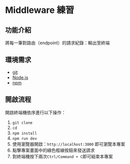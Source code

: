 # Middleware 練習

## 功能介紹
將每一筆對路由（endpoint）的請求紀錄：輸出至終端

## 環境需求
- [git](https://git-scm.com/downloads)
- [Node.js](https://nodejs.org/en/)
- [npm](https://www.npmjs.com/get-npm)

## 開啟流程
開啟終端機依序進行以下操作：
1. `git clone `
1. `cd `
1. `npm install`
1. `npm run dev`
1. 使用瀏覽器開啟：`http://localhost:3000` 即可瀏覽本專案
1. 點擊專案畫面中的綠色框線按鈕來發送請求
1. 對終端機按下兩次`Ctrl/Command + C`即可結束本專案